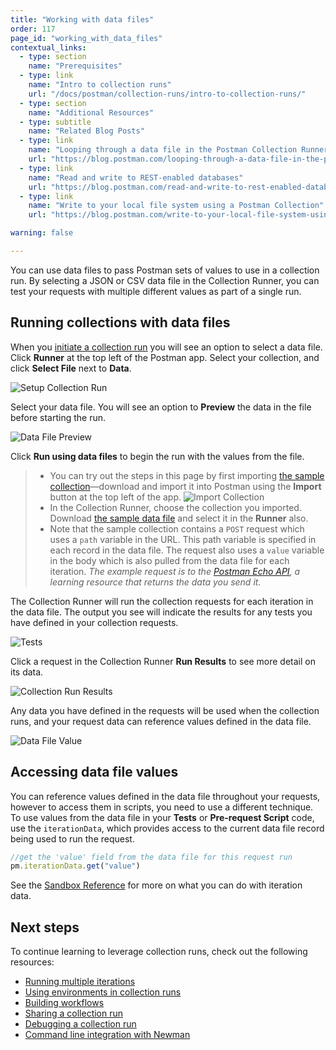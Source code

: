 ```yaml
---
title: "Working with data files"
order: 117
page_id: "working_with_data_files"
contextual_links:
  - type: section
    name: "Prerequisites"
  - type: link
    name: "Intro to collection runs"
    url: "/docs/postman/collection-runs/intro-to-collection-runs/"
  - type: section
    name: "Additional Resources"
  - type: subtitle
    name: "Related Blog Posts"
  - type: link
    name: "Looping through a data file in the Postman Collection Runner"
    url: "https://blog.postman.com/looping-through-a-data-file-in-the-postman-collection-runner/"
  - type: link
    name: "Read and write to REST-enabled databases"
    url: "https://blog.postman.com/read-and-write-to-rest-enabled-databases/"
  - type: link
    name: "Write to your local file system using a Postman Collection"
    url: "https://blog.postman.com/write-to-your-local-file-system-using-a-postman-collection/"

warning: false

---
```


You can use data files to pass Postman sets of values to use in a collection run. By selecting a JSON or CSV data file in the Collection Runner, you can test your requests with multiple different values as part of a single run.

## Running collections with data files

When you [initiate a collection run](/docs/postman/collection-runs/starting-a-collection-run/) you will see an option to select a data file. Click __Runner__ at the top left of the Postman app. Select your collection, and click __Select File__ next to __Data__.

![Setup Collection Run](https://assets.postman.com/postman-docs/data-file-run-setup.png)

Select your data file. You will see an option to __Preview__ the data in the file before starting the run.

![Data File Preview](https://assets.postman.com/postman-docs/data-file-preview.png)

Click __Run using data files__ to begin the run with the values from the file.

> * You can try out the steps in this page by first importing [the sample collection](https://assets.postman.com/postman-docs/58533790.json)—download and import it into Postman using the __Import__ button at the top left of the app.
> ![Import Collection](https://assets.postman.com/postman-docs/collection-import-file.png)
> * In the Collection Runner, choose the collection you imported. Download [the sample data file](https://assets.postman.com/postman-docs/58702589.json) and select it in the __Runner__ also.
> * Note that the sample collection contains a `POST` request which uses a `path` variable in the URL. This path variable is specified in each record in the data file. The request also uses a `value` variable in the body which is also pulled from the data file for each iteration. _The example request is to the [Postman Echo API](https://docs.postman-echo.com/), a learning resource that returns the data you send it._

The Collection Runner will run the collection requests for each iteration in the data file. The output you see will indicate the results for any tests you have defined in your collection requests.

![Tests](https://assets.postman.com/postman-docs/data-file-tests-tab.png)

Click a request in the Collection Runner __Run Results__ to see more detail on its data.

![Collection Run Results](https://assets.postman.com/postman-docs/data-file-collection-run.png)

Any data you have defined in the requests will be used when the collection runs, and your request data can reference values defined in the data file.

![Data File Value](https://assets.postman.com/postman-docs/request-body-data-run.png)

## Accessing data file values

You can reference values defined in the data file throughout your requests, however to access them in scripts, you need to use a different technique. To use values from the data file in your __Tests__ or __Pre-request Script__ code, use the `iterationData`, which provides access to the current data file record being used to run the request.

```js
//get the 'value' field from the data file for this request run
pm.iterationData.get("value")
```

See the [Sandbox Reference](/docs/postman/scripts/postman-sandbox-api-reference/#pmiterationdata) for more on what you can do with iteration data.

## Next steps

To continue learning to leverage collection runs, check out the following resources:

* [Running multiple iterations](https://learning.postman.com/docs/postman/collection-runs/running-multiple-iterations/)
* [Using environments in collection runs](/docs/postman/collection-runs/using-environments-in-collection-runs/)
* [Building workflows](/docs/postman/collection-runs/building-workflows/)
* [Sharing a collection run](/docs/postman/collection-runs/sharing-a-collection-run/)
* [Debugging a collection run](/docs/postman/collection-runs/debugging-a-collection-run/)
* [Command line integration with Newman](/docs/postman/collection-runs/command-line-integration-with-newman/)
